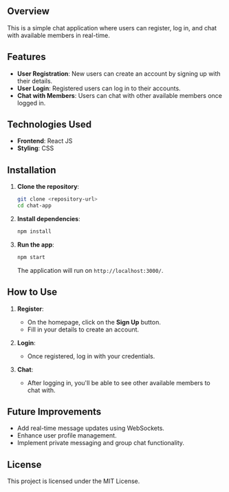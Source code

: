
## Overview
This is a simple chat application where users can register, log in, and chat with available members in real-time.

## Features
- **User Registration**: New users can create an account by signing up with their details.
- **User Login**: Registered users can log in to their accounts.
- **Chat with Members**: Users can chat with other available members once logged in.

## Technologies Used
- **Frontend**: React JS
- **Styling**: CSS

## Installation

1. **Clone the repository**:
   ```bash
   git clone <repository-url>
   cd chat-app
   ```

2. **Install dependencies**:
   ```bash
   npm install
   ```

3. **Run the app**:
   ```bash
   npm start
   ```

   The application will run on `http://localhost:3000/`.

## How to Use

1. **Register**:
   - On the homepage, click on the **Sign Up** button.
   - Fill in your details to create an account.
   
2. **Login**:
   - Once registered, log in with your credentials.

3. **Chat**:
   - After logging in, you'll be able to see other available members to chat with.

## Future Improvements
- Add real-time message updates using WebSockets.
- Enhance user profile management.
- Implement private messaging and group chat functionality.

## License
This project is licensed under the MIT License.

